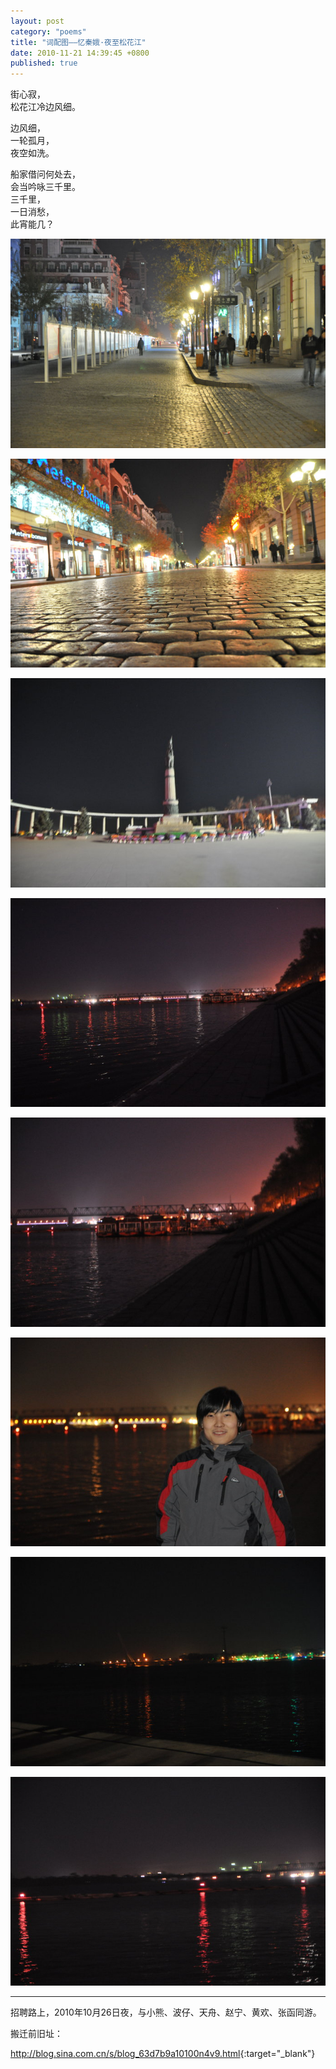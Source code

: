 ```yaml
---
layout: post
category: "poems"
title: "词配图——忆秦娥·夜至松花江"
date: 2010-11-21 14:39:45 +0800
published: true
---
```

街心寂，  
松花江冷边风细。  
<!--more-->
边风细，  
一轮孤月，  
夜空如洗。  

船家借问何处去，  
会当吟咏三千里。  
三千里，  
一日消愁，  
此宵能几？  

![photo1](/assets/photos_songhua_river/1.jpeg)

![photo2](/assets/photos_songhua_river/2.jpeg)

![photo3](/assets/photos_songhua_river/3.jpeg)

![photo4](/assets/photos_songhua_river/4.jpeg)

![photo5](/assets/photos_songhua_river/5.jpeg)

![photo6](/assets/photos_songhua_river/6.jpeg)

![photo7](/assets/photos_songhua_river/7.jpeg)

![photo8](/assets/photos_songhua_river/8.jpeg)

---
招聘路上，2010年10月26日夜，与小熊、波仔、天舟、赵宁、黄欢、张函同游。

搬迁前旧址：

<http://blog.sina.com.cn/s/blog_63d7b9a10100n4v9.html>{:target="_blank"}